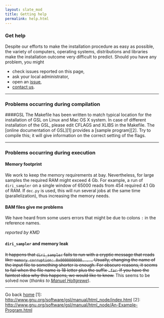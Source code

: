```yaml
---
layout: slate_mod
title: Getting help 
permalink: help.html 
---
```

### Get help
Despite our efforts to make the installation procedure as easy as possible,
the variety of computers, operating systems, distributions and libraries make
the installation outcome very difficult to predict. Should you have any
problem, you might

- check issues reported on this page,
- ask your local administrator,
- open an [issue](https://github.com/ozagordi/shorah/issues?state=open),
- [contact us](mailto:shorah@bsse.ethz.ch).

---

### Problems occurring during compilation
####GSL
The Makefile has been written to match typical location for the installation of
GSL on Linux and Mac OS X system. In case of different installation of the GSL,
please edit CFLAGS and XLIBS in the Makefile. The [online documentation of GSL][1]
provides a [sample program][2]. Try to compile this; it will give information
on the correct setting of the flags.

---

### Problems occurring during execution
#### Memory footprint
We work to keep the memory requirements at bay. Nevertheless, for large samples
the required RAM might exceed 4 Gb. For example, a run of `diri_sampler` on a
single window of 65000 reads from 454 required 4.1 Gb of RAM. If `dec.py` is
used, this will run several jobs at the same time (parallelization), thus
increasing the memory needs.

#### BAM files give me problems
We have heard from some users errors that might be due to colons `:` in the
reference names.

_reported by KMD_

#### `diri_sampler` and memory leak
<s>It happens that `diri_sampler` fails to run with a cryptic message that reads
like: `memory corruption: 0x0000000000. . .`
Usually, changing the name of the input file to something shorter is enough.
For obscure reasons, it seems to fail when the file name is 18 letter plus
the suffix `.far`. If you have the faintest idea why this happens, we would
like to know.</s> This seems to be solved now (_thanks to
[Manuel Holtgrewe](https://github.com/ozagordi/shorah/pull/1)_).

---

Go back [home](index.html)
[1]: http://www.gnu.org/software/gsl/manual/html_node/index.html
[2]: http://www.gnu.org/software/gsl/manual/html_node/An-Example-Program.html
